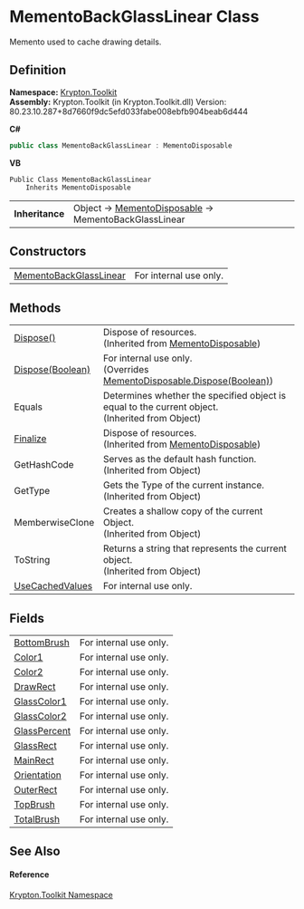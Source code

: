 # MementoBackGlassLinear Class


Memento used to cache drawing details.



## Definition
**Namespace:** <a href="79d2eac2-21f4-54ff-7552-b20c33c30600.md">Krypton.Toolkit</a>  
**Assembly:** Krypton.Toolkit (in Krypton.Toolkit.dll) Version: 80.23.10.287+8d7660f9dc5efd033fabe008ebfb904beab6d444

**C#**
``` C#
public class MementoBackGlassLinear : MementoDisposable
```
**VB**
``` VB
Public Class MementoBackGlassLinear
	Inherits MementoDisposable
```

<table><tr><td><strong>Inheritance</strong></td><td>Object  →  <a href="3aa02582-4a6a-61f5-61ae-e4866cfc3a25.md">MementoDisposable</a>  →  MementoBackGlassLinear</td></tr>
</table>



## Constructors
<table>
<tr>
<td><a href="c7b65412-a434-e4c2-2666-7ea4bc157ac0.md">MementoBackGlassLinear</a></td>
<td>For internal use only.</td></tr>
</table>

## Methods
<table>
<tr>
<td><a href="052023e9-566d-7d13-8027-b333c5864ad8.md">Dispose()</a></td>
<td>Dispose of resources.<br />(Inherited from <a href="3aa02582-4a6a-61f5-61ae-e4866cfc3a25.md">MementoDisposable</a>)</td></tr>
<tr>
<td><a href="a858fcdd-68aa-8bcb-201f-db6e312058f4.md">Dispose(Boolean)</a></td>
<td>For internal use only.<br />(Overrides <a href="97f8a76f-a8bd-2e39-8f9c-5ff6769285e0.md">MementoDisposable.Dispose(Boolean)</a>)</td></tr>
<tr>
<td>Equals</td>
<td>Determines whether the specified object is equal to the current object.<br />(Inherited from Object)</td></tr>
<tr>
<td><a href="6c2e4674-96e9-9a5c-deb8-83a0f543353f.md">Finalize</a></td>
<td>Dispose of resources.<br />(Inherited from <a href="3aa02582-4a6a-61f5-61ae-e4866cfc3a25.md">MementoDisposable</a>)</td></tr>
<tr>
<td>GetHashCode</td>
<td>Serves as the default hash function.<br />(Inherited from Object)</td></tr>
<tr>
<td>GetType</td>
<td>Gets the Type of the current instance.<br />(Inherited from Object)</td></tr>
<tr>
<td>MemberwiseClone</td>
<td>Creates a shallow copy of the current Object.<br />(Inherited from Object)</td></tr>
<tr>
<td>ToString</td>
<td>Returns a string that represents the current object.<br />(Inherited from Object)</td></tr>
<tr>
<td><a href="b91f03c5-930f-00b7-b309-8c69a42155a1.md">UseCachedValues</a></td>
<td>For internal use only.</td></tr>
</table>

## Fields
<table>
<tr>
<td><a href="3b21c415-17fb-24da-80ac-e0c48cead4ec.md">BottomBrush</a></td>
<td>For internal use only.</td></tr>
<tr>
<td><a href="8224c763-5283-4551-f9be-2163e116b5e4.md">Color1</a></td>
<td>For internal use only.</td></tr>
<tr>
<td><a href="f64056b4-cbac-732d-9822-5dca228248ab.md">Color2</a></td>
<td>For internal use only.</td></tr>
<tr>
<td><a href="fd216dce-42ad-1f80-c4d9-3b5a5f29265d.md">DrawRect</a></td>
<td>For internal use only.</td></tr>
<tr>
<td><a href="d92d1d4e-f1ae-f63e-69d6-512b72f07516.md">GlassColor1</a></td>
<td>For internal use only.</td></tr>
<tr>
<td><a href="054372a7-4172-9abd-18a1-2b57cf10c4a2.md">GlassColor2</a></td>
<td>For internal use only.</td></tr>
<tr>
<td><a href="9ca1523b-689b-f9a4-0501-815a53e83e7c.md">GlassPercent</a></td>
<td>For internal use only.</td></tr>
<tr>
<td><a href="dc3e1455-6220-5b40-3ac4-63e75fbc9f74.md">GlassRect</a></td>
<td>For internal use only.</td></tr>
<tr>
<td><a href="2103c240-ca0e-8382-94c5-3354d0af52e5.md">MainRect</a></td>
<td>For internal use only.</td></tr>
<tr>
<td><a href="58a49745-4d92-e06d-2199-4954cd0b511e.md">Orientation</a></td>
<td>For internal use only.</td></tr>
<tr>
<td><a href="33d9bcbc-28f6-68df-7648-d1ec17c26720.md">OuterRect</a></td>
<td>For internal use only.</td></tr>
<tr>
<td><a href="f27beebc-ed05-8c28-c460-5c677258ae35.md">TopBrush</a></td>
<td>For internal use only.</td></tr>
<tr>
<td><a href="b2bf6f6d-e11e-ace3-ebea-556547d78b7a.md">TotalBrush</a></td>
<td>For internal use only.</td></tr>
</table>

## See Also


#### Reference
<a href="79d2eac2-21f4-54ff-7552-b20c33c30600.md">Krypton.Toolkit Namespace</a>  
